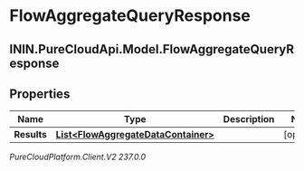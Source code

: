 # FlowAggregateQueryResponse

## ININ.PureCloudApi.Model.FlowAggregateQueryResponse

## Properties

|Name | Type | Description | Notes|
|------------ | ------------- | ------------- | -------------|
| **Results** | [**List&lt;FlowAggregateDataContainer&gt;**](FlowAggregateDataContainer) |  | [optional] |



_PureCloudPlatform.Client.V2 237.0.0_
